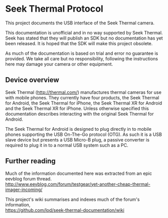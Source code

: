 # Seek Thermal Protocol

This project documents the USB interface of the Seek Thermal camera.

This documentation is unofficial and in no way supported by Seek Thermal. Seek has stated that they will publish an SDK but no documentation has yet been released. It is hoped that the SDK will make this project obsolete.

As much of the documentation is based on trial and error no guarantee is provided. We take all care but no responsibility, following the instructions here may damage your camera or other equipment.

## Device overview

Seek Thermal (http://thermal.com/) manufactures thermal cameras for use with mobile phones.  They currently have four products, the Seek Thermal for Android, the Seek Thermal for iPhone, the Seek Thermal XR for Android and the Seek Thermal XR for iPhone. Unless otherwise specified this documentation describes interacting with the original Seek Thermal for Android.

The Seek Thermal for Android is designed to plug directly in to mobile phones supporting the USB On-The-Go protocol (OTG). As such it is a USB slave device but presents a USB Micro-B plug, a passive converter is required to plug it in to a normal USB system such as a PC.

## Further reading

Much of the information documented here was extracted from an epic eevblog forum thread.  
http://www.eevblog.com/forum/testgear/yet-another-cheap-thermal-imager-incoming/

This project's wiki summarises and indexes much of the forum's information,  
https://github.com/lod/seek-thermal-documentation/wiki
